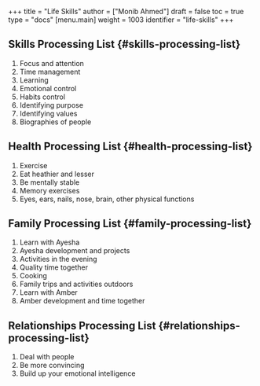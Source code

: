 +++
title = "Life Skills"
author = ["Monib Ahmed"]
draft = false
toc = true
type = "docs"
[menu.main]
  weight = 1003
  identifier = "life-skills"
+++

## Skills Processing List {#skills-processing-list}

1.  Focus and attention
2.  Time management
3.  Learning
4.  Emotional control
5.  Habits control
6.  Identifying purpose
7.  Identifying values
8.  Biographies of people


## Health Processing List {#health-processing-list}

1.  Exercise
2.  Eat heathier and lesser
3.  Be mentally stable
4.  Memory exercises
5.  Eyes, ears, nails, nose, brain, other physical functions


## Family Processing List {#family-processing-list}

1.  Learn with Ayesha
2.  Ayesha development and projects
3.  Activities in the evening
4.  Quality time together
5.  Cooking
6.  Family trips and activities outdoors
7.  Learn with Amber
8.  Amber development and time together


## Relationships Processing List {#relationships-processing-list}

1.  Deal with people
2.  Be more convincing
3.  Build up your emotional intelligence